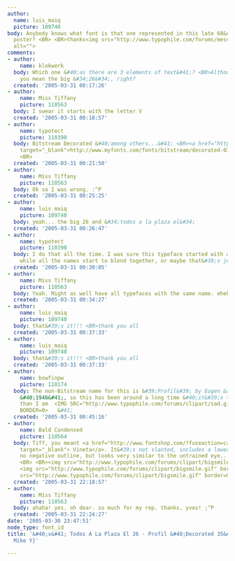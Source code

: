 ```yaml
---
author:
  name: luis_maiq
  picture: 109740
body: Anybody knows what font is that one represented in this late 60&#39;s cuban
  poster? <BR> <BR>thanks<img src="http://www.typophile.com/forums/messages/83/68408.jpg"
  alt="">
comments:
- author:
    name: klokwerk
  body: Which one &#40;as there are 3 elements of text&#41;? <BR>Although I presume
    you mean the big &#34;26&#34;, right?
  created: '2005-03-31 00:17:26'
- author:
    name: Miss Tiffany
    picture: 110563
  body: I swear it starts with the letter V
  created: '2005-03-31 00:18:57'
- author:
    name: typotect
    picture: 110390
  body: Bitstream Decorated &#40;among others...&#41; <BR><a href="http://www.myfonts.com/fonts/bitstream/decorated-035/"
    target="_blank">http://www.myfonts.com/fonts/bitstream/decorated-035/</a> <BR>
    <BR>
  created: '2005-03-31 00:21:50'
- author:
    name: Miss Tiffany
    picture: 110563
  body: Ok so I was wrong. :^P
  created: '2005-03-31 00:25:25'
- author:
    name: luis_maiq
    picture: 109740
  body: yeah... the big 26 and &#34;todos a la plaza el&#34;
  created: '2005-03-31 00:26:47'
- author:
    name: typotect
    picture: 110390
  body: I do that all the time. I was sure this typeface started with a C. After a
    while all the names start to blend together, or maybe that&#39;s just my problem.
  created: '2005-03-31 00:30:05'
- author:
    name: Miss Tiffany
    picture: 110563
  body: Yeah. Might as well have all typefaces with the same name. ehehe. j/k
  created: '2005-03-31 00:34:27'
- author:
    name: luis_maiq
    picture: 109740
  body: that&#39;s it!!! <BR>thank you all
  created: '2005-03-31 00:37:33'
- author:
    name: luis_maiq
    picture: 109740
  body: that&#39;s it!!! <BR>thank you all
  created: '2005-03-31 00:37:33'
- author:
    name: bowfinpw
    picture: 110174
  body: The non-Bitstream name for this is &#39;Profil&#39; by Eugen &amp; Max Lenz
    &#40;1946&#41;, so this has been around a long time &#40;it&#39;s two years younger
    than I am  <IMG SRC="http://www.typophile.com/forums/clipart/sad.gif" ALT=":-&#40;"
    BORDER=0>   &#41;
  created: '2005-03-31 00:45:16'
- author:
    name: Bald Condensed
    picture: 110564
  body: Tiff, you meant <a href="http://www.fontshop.com/?fuseaction=catalog.fontdetail&amp;searchby=manufacturer&amp;displayfontid=BT.107824.0.1"
    target="_blank"> Vineta</a>. It&#39;s not slanted, includes a lowercase and  <BR>has
    no negative outline, but looks very similar to the untrained eye... <BR> <BR>
    <BR> <BR><img src="http://www.typophile.com/forums/clipart/bigsmile.gif" border=0>
    <img src="http://www.typophile.com/forums/clipart/bigsmile.gif" border=0> <img
    src="http://www.typophile.com/forums/clipart/bigsmile.gif" border=0>
  created: '2005-03-31 22:18:57'
- author:
    name: Miss Tiffany
    picture: 110563
  body: ahaha! yes. oh dear. so much for my rep. thanks, yves! ;^P
  created: '2005-03-31 22:24:27'
date: '2005-03-30 23:47:51'
node_type: font_id
title: '&#40;x&#41; Todos A La Plaza El 26 - Profil &#40;Decorated 35&#41; {Karl,
  Mike Y}'

---
```


